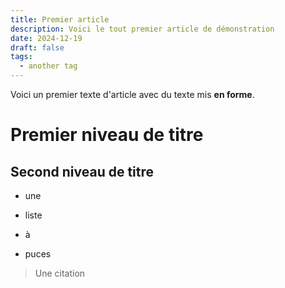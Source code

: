 ```yaml
---
title: Premier article
description: Voici le tout premier article de démonstration
date: 2024-12-19
draft: false
tags:
  - another tag
---
```

Voici un premier texte d'article avec du texte mis **en forme**.

# Premier niveau de titre

## Second niveau de titre

*   une
    
*   liste
    
*   à
    
*   puces
    

> Une citation